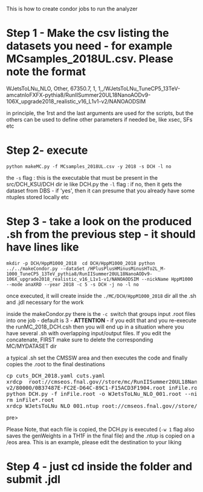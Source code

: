 This is how to create condor jobs to run the analyzer

# Step 1 - Make the csv listing the datasets you need - for example MCsamples_2018UL.csv. Please note the format

WJetsToLNu_NLO, Other, 67350.7, 1, 1,,/WJetsToLNu_TuneCP5_13TeV-amcatnloFXFX-pythia8/RunIISummer20UL18NanoAODv9-106X_upgrade2018_realistic_v16_L1v1-v2/NANOAODSIM

in principle, the 1rst and the last arguments are used for the scripts, but the others can be used to define other parameters if needed be, like xsec, SFs etc

# Step 2- execute

`python makeMC.py -f MCsamples_2018UL.csv -y 2018 -s DCH -l no`

the `-s` flag : this is the executable that must be present in the src/DCH_KSU/DCH dir ie like DCH.py
the `-l` flag : if no, then it gets the dataset from DBS - if 'yes', then it can presume that you already have some ntuples stored locally etc


# Step 3 - take a look on the produced .sh from the previous step - it should have lines like
`mkdir -p DCH/HppM1000_2018 
cd DCH/HppM1000_2018
python ../../makeCondor.py --dataSet /HPlusPlusHMinusMinusHTo2L_M-1000_TuneCP5_13TeV_pythia8/RunIISummer20UL18NanoAODv9-106X_upgrade2018_realistic_v16_L1v1-v1/NANOAODSIM --nickName HppM1000 --mode anaXRD --year 2018 -c 5 -s DCH -j no -l no`

once executed, it will create inside the `./MC/DCH/HppM1000_2018` dir all the .sh and .jdl necessary for the work

inside the makeCondor.py there is the `-c `switch that groups input .root files into one job - default is 3 - **ATTENTION** - if you edit that and you re-execute the  runMC_2018_DCH.csh then you will end up in a situation where you have several .sh with overlapping input/output files. If you edit the concatenate, FIRST make sure to delete the corresponding MC/MYDATASET dir

a typical .sh set the CMSSW area and then executes the code and finally copies the .root to the final destinations
<pre>
cp cuts_DCH_2018.yaml cuts.yaml 
xrdcp  root://cmseos.fnal.gov//store/mc/RunIISummer20UL18NanoAODv9/WJetsToLNu_TuneCP5_13TeV-amcatnloFXFX-pythia8/NANOAODSIM/106X_upgrade2018_realistic_v16_L1v1-
v2/80000/0B37487E-FC2E-D64C-89C1-F15ACD3F1904.root inFile.root 
python DCH.py -f inFile.root -o WJetsToLNu_NLO_001.root --nickName WJetsToLNu_NLO -y 2018 -s DCH -w 1 -j no 
rm inFile*.root 
xrdcp WJetsToLNu_NLO_001.ntup root://cmseos.fnal.gov//store/group/lpcsusyhiggs/ntuples/nAODv9/DCH_out/WJetsToLNu_NLO_2018/WJetsToLNu_NLO_001.root  
</pre>pre>



Please Note, that each file is copied, the DCH.py is executed (`-w 1` flag also saves the genWeights in a TH1F in the final file) and the .ntup is copied on a /eos area. This is an example, please edit the destination to your liking


# Step 4 - just cd inside the folder and submit .jdl 
